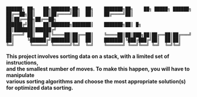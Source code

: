 ```
██████╗ ██╗   ██╗███████╗██╗  ██╗    ███████╗██╗    ██╗ █████╗ ██████╗ 
██╔══██╗██║   ██║██╔════╝██║  ██║    ██╔════╝██║    ██║██╔══██╗██╔══██╗
██████╔╝██║   ██║███████╗███████║    ███████╗██║ █╗ ██║███████║██████╔╝
██╔═══╝ ██║   ██║╚════██║██╔══██║    ╚════██║██║███╗██║██╔══██║██╔═══╝ 
██║     ╚██████╔╝███████║██║  ██║    ███████║╚███╔███╔╝██║  ██║██║     
╚═╝      ╚═════╝ ╚══════╝╚═╝  ╚═╝    ╚══════╝ ╚══╝╚══╝ ╚═╝  ╚═╝╚═╝                                                                            
```

**This project involves sorting data on a stack, with a limited set of instructions,\
and the smallest number of moves. To make this happen, you will have to manipulate\
various sorting algorithms and choose the most appropriate solution(s) for optimized data sorting.**
